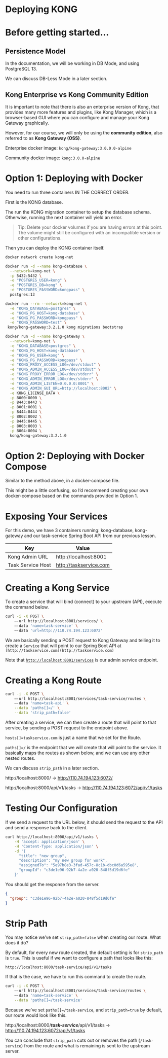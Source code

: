 # Deploying KONG

# Before getting started…

## Persistence Model

In the documentation, we will be working in DB Mode, and using PostgreSQL 13.

We can discuss DB-Less Mode in a later section.

## Kong Enterprise vs Kong Community Edition

It is important to note that there is also an enterprise version of Kong, that provides many more features and plugins, like Kong Manager, which is a browser-based GUI where you can configure and manage your Kong Gateway graphically.

However, for our course, we will only be using the **community edition**, also referred to as **Kong Gateway (OSS)**.

Enterprise docker image: `kong/kong-gateway:3.0.0.0-alpine`

Community docker image: `kong:3.0.0-alpine`

# Option 1: Deploying with Docker

You need to run three containers IN THE CORRECT ORDER.

First is the KONG database.

The run the KONG migration container to setup the database schema. Otherwise, running the next container will yield an error.

> Tip: Delete your docker volumes if you are having errors at this point. The volume might still be configured with an incompatible version or other configurations.

Then you can deploy the KONG container itself.

```bash
docker network create kong-net
```

```bash
docker run -d --name kong-database \
  --network=kong-net \
  -p 5432:5432 \
  -e "POSTGRES_USER=kong" \
  -e "POSTGRES_DB=kong" \
  -e "POSTGRES_PASSWORD=kongpass" \
  postgres:13
```

```bash
docker run --rm --network=kong-net \
  -e "KONG_DATABASE=postgres" \
  -e "KONG_PG_HOST=kong-database" \
  -e "KONG_PG_PASSWORD=kongpass" \
  -e "KONG_PASSWORD=test" \
 kong/kong-gateway:3.2.1.0 kong migrations bootstrap
```

```bash
docker run -d --name kong-gateway \
  --network=kong-net \
  -e "KONG_DATABASE=postgres" \
  -e "KONG_PG_HOST=kong-database" \
  -e "KONG_PG_USER=kong" \
  -e "KONG_PG_PASSWORD=kongpass" \
  -e "KONG_PROXY_ACCESS_LOG=/dev/stdout" \
  -e "KONG_ADMIN_ACCESS_LOG=/dev/stdout" \
  -e "KONG_PROXY_ERROR_LOG=/dev/stderr" \
  -e "KONG_ADMIN_ERROR_LOG=/dev/stderr" \
  -e "KONG_ADMIN_LISTEN=0.0.0.0:8001" \
  -e "KONG_ADMIN_GUI_URL=http://localhost:8002" \
  -e KONG_LICENSE_DATA \
  -p 8000:8000 \
  -p 8443:8443 \
  -p 8001:8001 \
  -p 8444:8444 \
  -p 8002:8002 \
  -p 8445:8445 \
  -p 8003:8003 \
  -p 8004:8004 \
  kong/kong-gateway:3.2.1.0
```

# Option 2: Deploying with Docker Compose

Similar to the method above, in a docker-compose file.

This might be a little confusing, so I’d recommend creating your own docker-compose based on the commands provided in Option 1.

# Exposing Your Services

For this demo, we have 3 containers running: kong-database, kong-gateway and our task-service Spring Boot API from our previous lesson.

| Key | Value |
| --- | --- |
| Kong Admin URL | http://localhost:8001 |
| Task Service Host | http://taskservice.com |

# Creating a Kong Service

To create a service that will bind (connect) to your upstream (API), execute the command below.

```bash
curl -i -X POST \
	—-url http://localhost:8001/services/ \
	—-data 'name=task-service' \
	—-data 'url=http://110.74.194.123:6072'
```

We are basically sending a POST request to Kong Gateway and telling it to create a `Service` that will point to our Spring Boot API at `[http://taskservice.com](http://taskservice.com)`

Note that [`http://localhost:8001/services`](http://localhost:8001/services) is our admin service endpoint.

# Creating a Kong Route

```bash
curl -i -X POST \
	—-url http://localhost:8001/services/task-service/routes \
	—-data 'name=task-api' \
	--data 'paths[]=/' \
	--data 'strip_path=false'
```

After creating a service, we can then create a route that will point to that service, by sending a POST request to the endpoint above.

`hosts[]=taskservice.com` is just a name that we set for the Route.

`paths[]=/` is the endpoint that we will create that will point to the service. It basically maps the routes as shown below, and we can use any other nested routes.

We can discuss `strip_path` in a later section.

http://localhost:8000/                             ->         http://110.74.194.123:6072/

http://localhost:8000/api/v1/tasks         ->         http://110.74.194.123:6072/api/v1/tasks

# Testing Our Configuration

If we send a request to the URL below, it should send the request to the API and send a response back to the client.

```bash
curl http://localhost:8000/api/v1/tasks \
	-H 'accept: application/json' \
	-H 'Content-Type: application/json' \
	-d '{
	  "title": "new group",
	  "description": "my new group for work",
	  "assignedTo": "5e97b8e3-3fad-457c-8c1b-dbc0d6a595e8",
	  "groupId": "c3de1e96-92b7-4a2e-a020-848f5d19d6fe"
	}'
```

You should get the response from the server.

```json
{
  "group": "c3de1e96-92b7-4a2e-a020-848f5d19d6fe"
}
```

# Strip Path

You may notice we’ve set `strip_path=false` when creating our route. What does it do?

By default, for every new route created, the default setting is for `strip_path` is `true`. This is useful if we want to configure a path that looks like this:

`http://localhost:8000/task-service/api/v1/tasks`

If that is the case, we have to run this command to create the route.

```bash
curl -i -X POST \
	—-url http://localhost:8001/services/task-service/routes \
	—-data 'name=task-service' \
	--data 'paths[]=/task-service'
```

Because we’ve set `paths[]=/task-service`, and `strip_path=true` by default, our route would look like this.

http://localhost:8000/***task-service***/api/v1/tasks      ->      http://110.74.194.123:6072/api/v1/tasks

You can conclude that `strip_path` cuts out or removes the path (`/task-service`) from the route and what is remaining is sent to the upstream server.
